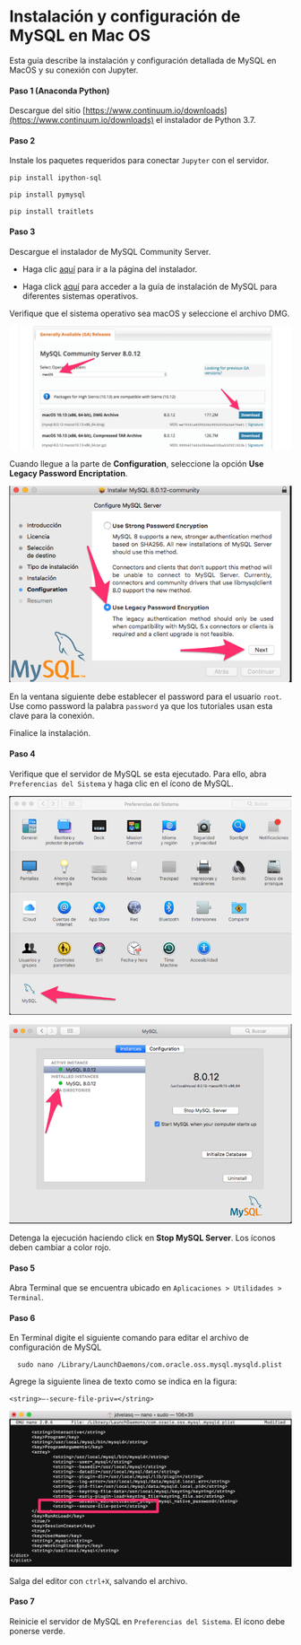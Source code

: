 # Instalación y configuración de MySQL en Mac OS

Esta guía describe la instalación y configuración detallada de MySQL en MacOS y su conexión con Jupyter.

#### Paso 1 (Anaconda Python)
Descargue del sitio [https://www.continuum.io/downloads](https://www.continuum.io/downloads) el
instalador de Python 3.7.

#### Paso 2
Instale los paquetes requeridos para conectar `Jupyter` con el servidor.
```
pip install ipython-sql
```

```
pip install pymysql 
```

```
pip install traitlets
```
 
 
#### Paso 3
Descargue el instalador de MySQL Community Server. 

* Haga clic [aquí](https://dev.mysql.com/downloads/mysql/) para ir a la página del instalador. 


* Haga click [aquí](https://dev.mysql.com/doc/refman/5.6/en/installing.html) para acceder a la guía de instalación de MySQL para diferentes sistemas operativos.  


Verifique que el sistema operativo sea macOS y seleccione el archivo DMG.

![mysql-download-macos.png](images/mysql-download-macos.png)


Cuando llegue a la parte de **Configuration**, seleccione la opción **Use Legacy Password Encriptation**.

![images/mysql-legacy-macos.png](images/mysql-legacy-macos.png)

En la ventana siguiente debe establecer el password para el usuario `root`. Use como password la palabra `password` ya que los tutoriales usan esta clave para la conexión.

Finalice la instalación.

#### Paso 4
Verifique que el servidor de MySQL se esta ejecutado. Para ello, abra `Preferencias del Sistema` y haga clic en el ícono de MySQL.

![images/pref-mysql.png](images/pref-mysql.png)

![images/mysql-run-macos.png](images/mysql-run-macos.png)

Detenga la ejecución haciendo click en **Stop MySQL Server**. Los íconos deben cambiar a color rojo.


#### Paso 5
Abra Terminal que se encuentra ubicado en `Aplicaciones > Utilidades > Terminal`.


#### Paso 6
En Terminal digite el siguiente comando para editar el archivo de configuración de MySQL 

      sudo nano /Library/LaunchDaemons/com.oracle.oss.mysql.mysqld.plist

Agrege la siguiente linea de texto como se indica en la figura:

    <string>—-secure-file-priv=</string>

![images/plist-macos.png](images/plist-macos.png)


Salga del editor con `ctrl+X`, salvando el archivo.


#### Paso 7
Reinicie el servidor de MySQL en `Preferencias del Sistema`. El ícono debe ponerse verde.





